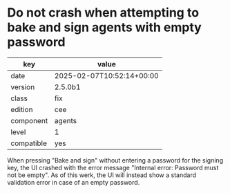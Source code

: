 [//]: # (werk v2)
# Do not crash when attempting to bake and sign agents with empty password

key        | value
---------- | ---
date       | 2025-02-07T10:52:14+00:00
version    | 2.5.0b1
class      | fix
edition    | cee
component  | agents
level      | 1
compatible | yes

When pressing "Bake and sign" without entering a password for the signing key, the UI crashed with
the error message "Internal error: Password must not be empty". As of this werk, the UI will instead
show a standard validation error in case of an empty password.
